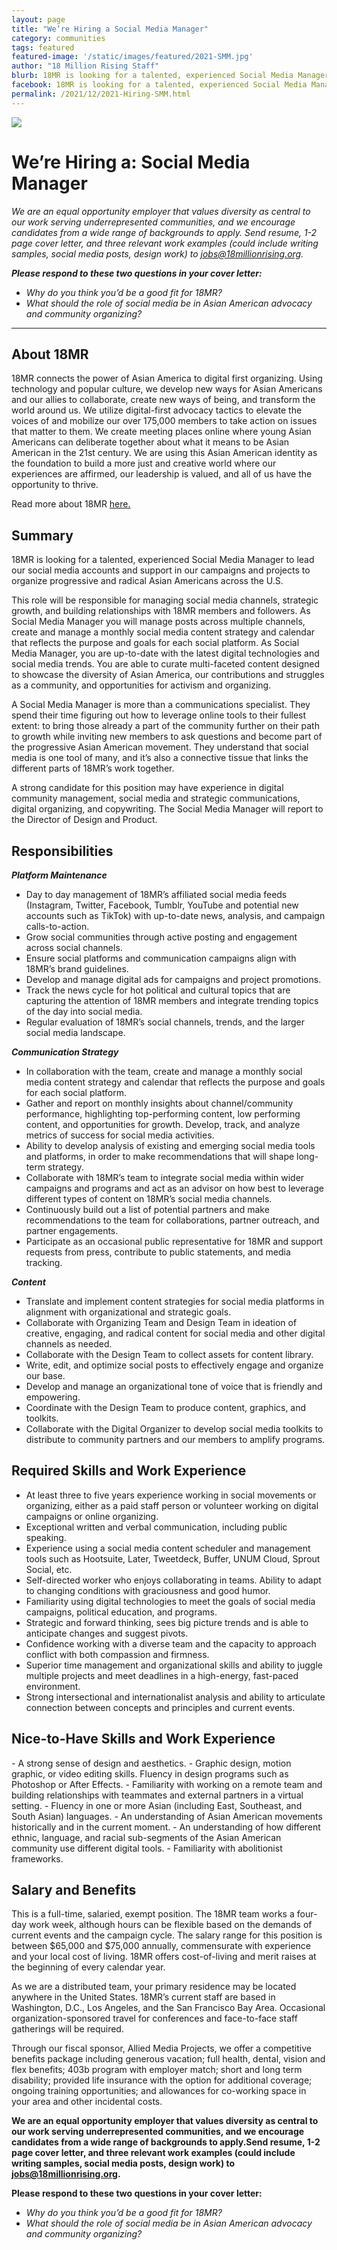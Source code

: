 ```yaml
---
layout: page
title: "We’re Hiring a Social Media Manager"
category: communities
tags: featured
featured-image: '/static/images/featured/2021-SMM.jpg'
author: "18 Million Rising Staff" 
blurb: 18MR is looking for a talented, experienced Social Media Manager to lead our social media accounts and support in our campaigns and projects to organize progressive and radical Asian Americans across the U.S. 
facebook: 18MR is looking for a talented, experienced Social Media Manager to lead our social media accounts and support in our campaigns and projects to organize progressive and radical Asian Americans across the U.S. 
permalink: /2021/12/2021-Hiring-SMM.html
---
```


<img src= '/static/images/featured/2021-SMM.jpg'>

<h1>We’re Hiring a: Social Media Manager </h1> 

<i>We are an equal opportunity employer that values diversity as central to our work serving underrepresented communities, and we encourage candidates from a wide range of backgrounds to apply. Send resume, 1-2 page cover letter, and three relevant work examples (could include writing samples, social media posts, design work) to <a href="mailto:jobs@18millionrising.org">jobs@18millionrising.org.</a></i>

<i><b>Please respond to these two questions in your cover letter:</b> </i>

- <i>Why do you think you’d be a good fit for 18MR?</i>
- <i>What should the role of social media be in Asian American advocacy and community organizing?</i>


<hr>


<h2>About 18MR</h2>

18MR connects the power of Asian America to digital first organizing. Using technology and popular culture, we develop new ways for Asian Americans and our allies to collaborate, create new ways of being, and transform the world around us. We utilize digital-first advocacy tactics to elevate the voices of and mobilize our over 175,000 members to take action on issues that matter to them. We create meeting places online where young Asian Americans can deliberate together about what it means to be Asian American in the 21st century. We are using this Asian American identity as the foundation to build a more just and creative world where our experiences are affirmed, our leadership is valued, and all of us have the opportunity to thrive.

Read more about 18MR <a href="https://18millionrising.org/about/">here.</a>

<h2>Summary</h2>

18MR is looking for a talented, experienced Social Media Manager to lead our social media accounts and support in our campaigns and projects to organize progressive and radical Asian Americans across the U.S. 

This role will be responsible for managing social media channels, strategic growth, and building relationships with 18MR members and followers. As Social Media Manager you will manage posts across multiple channels, create and manage a monthly social media content strategy and calendar that reflects the purpose and goals for each social platform. As Social Media Manager, you are up-to-date with the latest digital technologies and social media trends. You are able to curate multi-faceted content designed to showcase the diversity of Asian America, our contributions and struggles as a community, and opportunities for activism and organizing.

A Social Media Manager is more than a communications specialist. They spend their time figuring out how to leverage online tools to their fullest extent: to bring those already a part of the community further on their path to growth while inviting new members to ask questions and become part of the progressive Asian American movement. They understand that social media is one tool of many, and it’s also a connective tissue that links the different parts of 18MR’s work together.

A strong candidate for this position may have experience in digital community management, social media and strategic communications, digital organizing, and copywriting. 
The Social Media Manager will report to the Director of Design and Product.

<h2>Responsibilities</h2>

<b><i>Platform Maintenance</i></b>

- Day to day management of 18MR’s affiliated social media feeds (Instagram, Twitter, Facebook, Tumblr, YouTube and potential new accounts such as TikTok) with up-to-date news, analysis, and campaign calls-to-action. 
- Grow social communities through active posting and engagement across social channels.
- Ensure social platforms and communication campaigns align with 18MR’s brand guidelines.
- Develop and manage digital ads for campaigns and project promotions.
- Track the news cycle for hot political and cultural topics that are capturing the attention of 18MR members and integrate trending topics of the day into social media. 
- Regular evaluation of 18MR’s social channels, trends, and the larger social media landscape. 

<i><b>Communication Strategy</b></i>

- In collaboration with the team, create and manage a monthly social media content strategy and calendar that reflects the purpose and goals for each social platform.  
- Gather and report on monthly insights about channel/community performance, highlighting top-performing content, low performing content, and opportunities for growth. Develop, track, and analyze metrics of success for social media activities. 
- Ability to develop analysis of existing and emerging social media tools and platforms, in order to make recommendations that will shape long-term strategy.
- Collaborate with 18MR’s team to integrate social media within wider campaigns and programs and act as an advisor on how best to leverage different types of content on 18MR’s social media channels. 
- Continuously build out a list of potential partners and make recommendations to the team for collaborations, partner outreach, and partner engagements. 
- Participate as an occasional public representative for 18MR and support requests from press, contribute to public statements, and media tracking.
 
<i><b>Content</b></i> 
 
- Translate and implement content strategies for social media platforms in alignment with organizational and strategic goals. 
- Collaborate with Organizing Team and Design Team in ideation of creative, engaging, and radical content for social media and other digital channels as needed.
- Collaborate with the Design Team to collect assets for content library. 
- Write, edit, and optimize social posts to effectively engage and organize our base.
- Develop and manage an organizational tone of voice that is friendly and empowering.
- Coordinate with the Design Team to produce content, graphics, and toolkits.
- Collaborate with the Digital Organizer to develop social media toolkits to distribute to community partners and our members to amplify programs.

<h2>Required Skills and Work Experience</h2>

- At least three to five years experience working in social movements or organizing, either as a paid staff person or volunteer working on digital campaigns or online organizing. 
- Exceptional written and verbal communication, including public speaking. 
- Experience using a social media content scheduler and management tools such as Hootsuite, Later, Tweetdeck, Buffer, UNUM Cloud, Sprout Social, etc.
- Self-directed worker who enjoys collaborating in teams. Ability to adapt to changing conditions with graciousness and good humor.
- Familiarity using digital technologies to meet the goals of social media campaigns, political education, and programs. 
- Strategic and forward thinking, sees big picture trends and is able to anticipate changes and suggest pivots.
- Confidence working with a diverse team and the capacity to approach conflict with both compassion and firmness.
- Superior time management and organizational skills and ability to juggle multiple projects and meet deadlines in a high-energy, fast-paced environment.
- Strong intersectional and internationalist analysis and ability to articulate connection between concepts and principles and current events.

<h2>Nice-to-Have Skills and Work Experience</h2>
- A strong sense of design and aesthetics.
- Graphic design, motion graphic, or video editing skills. Fluency in design programs such as Photoshop or After Effects.
- Familiarity with working on a remote team and building relationships with teammates and external partners in a virtual setting. 
- Fluency in one or more Asian (including East, Southeast, and South Asian) languages.
- An understanding of Asian American movements historically and in the current moment.
- An understanding of how different ethnic, language, and racial sub-segments of the Asian American community use different digital tools.
- Familiarity with abolitionist frameworks.

<h2>Salary and Benefits</h2>
This is a full-time, salaried, exempt position. The 18MR team works a four-day work week, although hours can be flexible based on the demands of current events and the campaign cycle. The salary range for this position is between $65,000 and $75,000 annually, commensurate with experience and your local cost of living. 18MR offers cost-of-living and merit raises at the beginning of every calendar year.

As we are a distributed team, your primary residence may be located anywhere in the United States. 18MR’s current staff are based in Washington, D.C., Los Angeles, and the San Francisco Bay Area. Occasional organization-sponsored travel for conferences and face-to-face staff gatherings will be required.
 
Through our fiscal sponsor, Allied Media Projects, we offer a competitive benefits package including generous vacation; full health, dental, vision and flex benefits; 403b program with employer match; short and long term disability; provided life insurance with the option for additional coverage; ongoing training opportunities; and allowances for co-working space in your area and other incidental costs.
 
<b>We are an equal opportunity employer that values diversity as central to our work serving underrepresented communities, and we encourage candidates from a wide range of backgrounds to apply.</b><b>Send resume, 1-2 page cover letter, and three relevant work examples (could include writing samples, social media posts, design work) to <a href="mailto:jobs@18millionrising.org">jobs@18millionrising.org.</a></b>

<b>Please respond to these two questions in your cover letter: </b>

- <i>Why do you think you’d be a good fit for 18MR?</i>
- <i>What should the role of social media be in Asian American advocacy and community organizing?</i>

